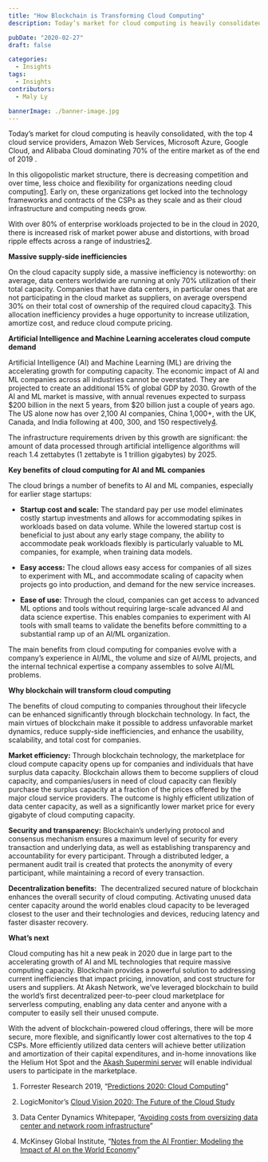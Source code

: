 ```yaml
---
title: "How Blockchain is Transforming Cloud Computing"
description: Today’s market for cloud computing is heavily consolidated, with the top 4 cloud service providers, Amazon Web Services, Microsoft Azure, Google Cloud, and Alibaba Cloud dominating 70% of the entire market as of the end of 2019 .

pubDate: "2020-02-27"
draft: false

categories:
  - Insights
tags:
  - Insights
contributors:
  - Maly Ly

bannerImage: ./banner-image.jpg
---
```

Today’s market for cloud computing is heavily consolidated, with the top 4 cloud service providers, Amazon Web Services, Microsoft Azure, Google Cloud, and Alibaba Cloud dominating 70% of the entire market as of the end of 2019 .

In this oligopolistic market structure, there is decreasing competition and over time, less choice and flexibility for organizations needing cloud computing[1](https://blog.akash.network/2020/02/26/how-blockchain-is-transforming-cloud/#easy-footnote-bottom-1-631). Early on, these organizations get locked into the technology frameworks and contracts of the CSPs as they scale and as their cloud infrastructure and computing needs grow.

With over 80% of enterprise workloads projected to be in the cloud in 2020, there is increased risk of market power abuse and distortions, with broad ripple effects across a range of industries[2](https://blog.akash.network/2020/02/26/how-blockchain-is-transforming-cloud/#easy-footnote-bottom-2-631). 

**Massive supply-side inefficiencies**

On the cloud capacity supply side, a massive inefficiency is noteworthy: on average, data centers worldwide are running at only 70% utilization of their total capacity. Companies that have data centers, in particular ones that are not participating in the cloud market as suppliers, on average overspend 30% on their total cost of ownership of the required cloud capacity[3](https://blog.akash.network/2020/02/26/how-blockchain-is-transforming-cloud/#easy-footnote-bottom-3-631). This allocation inefficiency provides a huge opportunity to increase utilization, amortize cost, and reduce cloud compute pricing. 

**Artificial Intelligence and Machine Learning accelerates cloud compute demand**

Artificial Intelligence (AI) and Machine Learning (ML) are driving the accelerating growth for computing capacity. The economic impact of AI and ML companies across all industries cannot be overstated. They are projected to create an additional 15% of global GDP by 2030. Growth of the AI and ML market is massive, with annual revenues expected to surpass $200 billion in the next 5 years, from $20 billion just a couple of years ago. The US alone now has over 2,100 AI companies, China 1,000+, with the UK, Canada, and India following at 400, 300, and 150 respectively[4](https://blog.akash.network/2020/02/26/how-blockchain-is-transforming-cloud/#easy-footnote-bottom-4-631).  

The infrastructure requirements driven by this growth are significant: the amount of data processed through artificial intelligence algorithms will reach 1.4 zettabytes (1 zettabyte is 1 trillion gigabytes) by 2025. 

**Key benefits of cloud computing for AI and ML companies**

The cloud brings a number of benefits to AI and ML companies, especially for earlier stage startups:

*   **Startup cost and scale:** The standard pay per use model eliminates costly startup investments and allows for accommodating spikes in workloads based on data volume. While the lowered startup cost is beneficial to just about any early stage company, the ability to accommodate peak workloads flexibly is particularly valuable to ML companies, for example, when training data models.
    
*   **Easy access:** The cloud allows easy access for companies of all sizes to experiment with ML, and accommodate scaling of capacity when projects go into production, and demand for the new service increases. 
    
*   **Ease of use:** Through the cloud, companies can get access to advanced ML options and tools without requiring large-scale advanced AI and data science expertise. This enables companies to experiment with AI tools with small teams to validate the benefits before committing to a substantial ramp up of an AI/ML organization. 
    

The main benefits from cloud computing for companies evolve with a company’s experience in AI/ML, the volume and size of AI/ML projects, and the internal technical expertise a company assembles to solve AI/ML problems. 

**Why blockchain will transform cloud computing**

The benefits of cloud computing to companies throughout their lifecycle can be enhanced significantly through blockchain technology. In fact, the main virtues of blockchain make it possible to address unfavorable market dynamics, reduce supply-side inefficiencies, and enhance the usability, scalability, and total cost for companies.  

**Market efficiency:** Through blockchain technology, the marketplace for cloud compute capacity opens up for companies and individuals that have surplus data capacity. Blockchain allows them to become suppliers of cloud capacity, and companies/users in need of cloud capacity can flexibly purchase the surplus capacity at a fraction of the prices offered by the major cloud service providers. The outcome is highly efficient utilization of data center capacity, as well as a significantly lower market price for every gigabyte of cloud computing capacity. 

**Security and transparency:** Blockchain’s underlying protocol and consensus mechanism ensures a maximum level of security for every transaction and underlying data, as well as establishing transparency and accountability for every participant. Through a distributed ledger, a permanent audit trail is created that protects the anonymity of every participant, while maintaining a record of every transaction. 

**Decentralization benefits:**  The decentralized secured nature of blockchain enhances the overall security of cloud computing. Activating unused data center capacity around the world enables cloud capacity to be leveraged closest to the user and their technologies and devices, reducing latency and faster disaster recovery.   

**What’s next**

Cloud computing has hit a new peak in 2020 due in large part to the accelerating growth of AI and ML technologies that require massive computing capacity. Blockchain provides a powerful solution to addressing current inefficiencies that impact pricing, innovation, and cost structure for users and suppliers. At Akash Network, we’ve leveraged blockchain to build the world’s first decentralized peer-to-peer cloud marketplace for serverless computing, enabling any data center and anyone with a computer to easily sell their unused compute.

With the advent of blockchain-powered cloud offerings, there will be more secure, more flexible, and significantly lower cost alternatives to the top 4 CSPs. More efficiently utilized data centers will achieve better utilization and amortization of their capital expenditures, and in-home innovations like the Helium Hot Spot and the [Akash Supermini server](https://akash.network/supermini/reserve) will enable individual users to participate in the marketplace. 

1.  Forrester Research 2019, “[Predictions 2020: Cloud Computing](https://blog.akash.network/2020/02/26/how-blockchain-is-transforming-cloud/#easy-footnote-1-631)”
    
2.  LogicMonitor’s [Cloud Vision 2020: The Future of the Cloud Study](https://blog.akash.network/2020/02/26/how-blockchain-is-transforming-cloud/#easy-footnote-2-631)
    
3.  Data Center Dynamics Whitepaper, “[Avoiding costs from oversizing data center and network room infrastructure](https://blog.akash.network/2020/02/26/how-blockchain-is-transforming-cloud/#easy-footnote-3-631)”
    
4.  McKinsey Global Institute, “[Notes from the AI Frontier: Modeling the Impact of AI on the World Economy](https://blog.akash.network/2020/02/26/how-blockchain-is-transforming-cloud/#easy-footnote-4-631)”